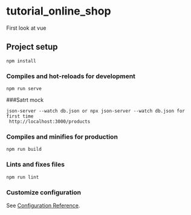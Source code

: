 # tutorial_online_shop
First look at vue

## Project setup
```
npm install
```

### Compiles and hot-reloads for development
```
npm run serve
```
###Satrt mock
~~~
json-server --watch db.json or npx json-server --watch db.json for first time 
 http://localhost:3000/products
~~~
### Compiles and minifies for production
```
npm run build
```

### Lints and fixes files
```
npm run lint
```

### Customize configuration
See [Configuration Reference](https://cli.vuejs.org/config/).
